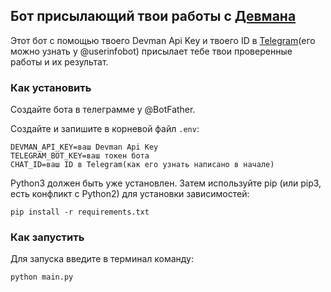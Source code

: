 ## Бот присылающий твои работы с [Девмана](https:/devman.org/)

Этот бот с помощью твоего Devman Api Key и твоего ID в [Telegram](https://web.telegram.org/)(его можно узнать у @userinfobot) присылает
тебе твои проверенные работы и их результат.

### Как установить
 
Создайте бота в телеграмме у @BotFather.

Создайте и запишите в корневой файл ```.env```:
```
DEVMAN_API_KEY=ваш Devman Api Key
TELEGRAM_BOT_KEY=ваш токен бота
CHAT_ID=ваш ID в Telegram(как его узнать написано в начале)
```

Python3 должен быть уже установлен. Затем используйте pip (или pip3, есть конфликт с Python2) для установки зависимостей:
```
pip install -r requirements.txt
```

### Как запустить

Для запуска введите в терминал команду:
```
python main.py
```
